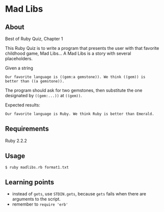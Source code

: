 # Mad Libs

## About

Best of Ruby Quiz, Chapter 1

This Ruby Quiz is to write a program that presents the user with that favorite childhood game, Mad Libs... A Mad Libs is a story with several placeholders.

Given a string

    Our favorite language is ((gem:a gemstone)). We think ((gem)) is better than ((a gemstone)).

The program should ask for two gemstones, then substitute the one designated by `((gem:...))` at `((gem))`.

Expected results: 

    Our favorite language is Ruby. We think Ruby is better than Emerald. 

## Requirements

Ruby 2.2.2

## Usage

`$ ruby madlibs.rb format1.txt`

## Learning points

- instead of `gets`, use `STDIN.gets`, because `gets` fails when there are arguments to the script.
- remember to `require 'erb'`